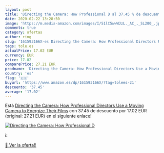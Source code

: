 ```yaml
---
layout: post
title: 'Directing the Camera: How Professional D al 37.45 % de descuento'
date: 2020-02-22 13:28:50
image: 'https://m.media-amazon.com/images/I/51lC5wwWJzL._AC_._SL200_.jpg'
comments: true
category: ofertas
author: ring
slug: '161593166X-es Directing the Camera: How Professional Directors Use a...'
tags: tole.es
actualPrice: 17.02 EUR
currency: EUR
price: 17.02
comparePrice: 27.21 EUR
prodname: 'Directing the Camera: How Professional Directors Use a Moving Camera to Energize Their Films'
country: 'es'
flag: '🇪🇸'
buyurl: 'https://www.amazon.es/dp/161593166X/?tag=tolees-21'
descuento: '37.45'
average: '17.02'
---
```


Está [Directing the Camera: How Professional Directors Use a Moving Camera to Energize Their Films](https://www.amazon.es/dp/161593166X/?tag=tolees-21) con 37.45 de descuento por 17.02 EUR (original: 27.21 EUR) en el siguiente enlace!

[![Directing the Camera: How Professional D](https://m.media-amazon.com/images/I/51lC5wwWJzL._AC_._SL200_.jpg)](https://www.amazon.es/dp/161593166X/?tag=tolees-21)

ℹ️:


[🛒 Ver la oferta!!](https://www.amazon.es/dp/161593166X/?tag=tolees-21)
